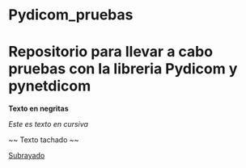 # Pydicom_pruebas

# Repositorio para llevar a cabo pruebas con la libreria Pydicom y pynetdicom

**Texto en negritas**

_Este es texto en cursiva_

~~ Texto tachado ~~

<ins>Subrayado</ins>



